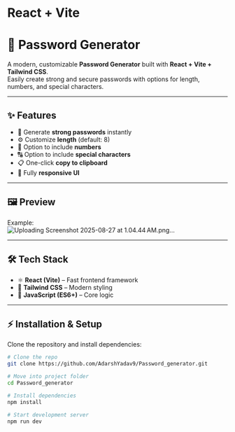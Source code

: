 # React + Vite
# 🔐 Password Generator

A modern, customizable **Password Generator** built with **React + Vite + Tailwind CSS**.  
Easily create strong and secure passwords with options for length, numbers, and special characters.  

---

## ✨ Features
- 🔑 Generate **strong passwords** instantly  
- ⚙️ Customize **length** (default: 8)  
- 🔢 Option to include **numbers**  
- 🔠 Option to include **special characters**  
- 📋 One-click **copy to clipboard**  
- 📱 Fully **responsive UI**  

---

## 🖼️ Preview 
Example:  
![Uploading Screenshot 2025-08-27 at 1.04.44 AM.png…]()

---

## 🛠️ Tech Stack
- ⚛️ **React (Vite)** – Fast frontend framework  
- 🎨 **Tailwind CSS** – Modern styling  
- 📜 **JavaScript (ES6+)** – Core logic  

---

## ⚡ Installation & Setup

Clone the repository and install dependencies:

```bash
# Clone the repo
git clone https://github.com/AdarshYadav9/Password_generator.git

# Move into project folder
cd Password_generator

# Install dependencies
npm install

# Start development server
npm run dev
